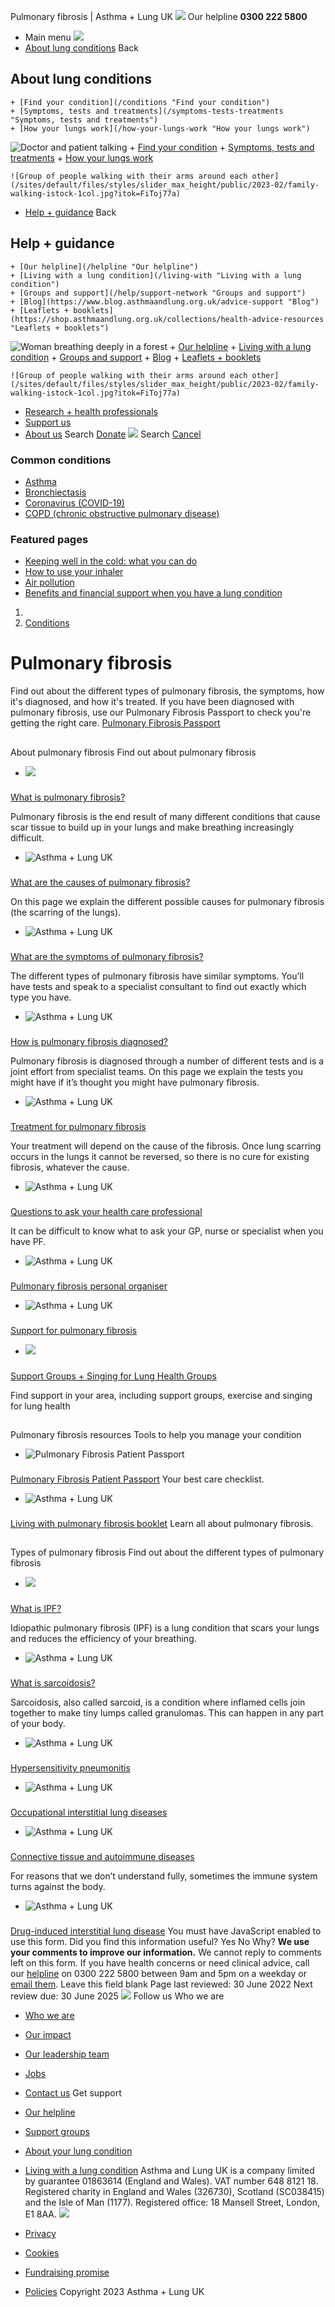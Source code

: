 
Pulmonary fibrosis | Asthma + Lung UK
 [![](/themes/custom/asthma-lung-uk/images/aluk-logo.png)](/ "Homepage")
 Our helpline **0300 222 5800**
* Main menu
![](/wingsuit/asthma-lung-uk/images/aluk-logo.png)
* [About lung conditions](#about "About lung conditions")
 Back
 
## About lung conditions
	+ [Find your condition](/conditions "Find your condition")
	+ [Symptoms, tests and treatments](/symptoms-tests-treatments "Symptoms, tests and treatments")
	+ [How your lungs work](/how-your-lungs-work "How your lungs work")
![Doctor and patient talking](/sites/default/files/styles/slider_max_height/public/2023-02/119589.jpg?itok=IfMKqhqJ)
	+ [Find your condition](/conditions)
	+ [Symptoms, tests and treatments](/symptoms-tests-treatments)
	+ [How your lungs work](/how-your-lungs-work)
	
	
	![Group of people walking with their arms around each other](/sites/default/files/styles/slider_max_height/public/2023-02/family-walking-istock-1col.jpg?itok=FiToj77a)
* [Help + guidance](#get-support "Help + guidance")
 Back
 
## Help + guidance
	+ [Our helpline](/helpline "Our helpline")
	+ [Living with a lung condition](/living-with "Living with a lung condition")
	+ [Groups and support](/help/support-network "Groups and support")
	+ [Blog](https://www.blog.asthmaandlung.org.uk/advice-support "Blog")
	+ [Leaflets + booklets](https://shop.asthmaandlung.org.uk/collections/health-advice-resources "Leaflets + booklets")
![Woman breathing deeply in a forest](/sites/default/files/styles/slider_max_height/public/2023-02/A%2BLUK%20Generic73.jpg?itok=IY-jWei3)
	+ [Our helpline](/helpline)
	+ [Living with a lung condition](/living-with)
	+ [Groups and support](/help/support-network)
	+ [Blog](https://www.blog.asthmaandlung.org.uk/advice-support)
	+ [Leaflets + booklets](https://shop.asthmaandlung.org.uk/collections/health-advice-resources "Leaflets and booklets about lung conditions")
	
	
	![Group of people walking with their arms around each other](/sites/default/files/styles/slider_max_height/public/2023-02/family-walking-istock-1col.jpg?itok=FiToj77a)
* [Research + health professionals](/research-health-professionals "Research + health professionals")
* [Support us](/support-us "Support us")
* [About us](/about-us "About us")
Search
[Donate](https://action.asthmaandlung.org.uk/page/99720/donate/1?ea_tracking_id=General_WebsiteALUK_Header_Regular "Donate") 
 [![](/themes/custom/asthma-lung-uk/images/aluk-logo.png)](/ "Homepage")
Search
[Cancel](#)
### Common conditions
* [Asthma](/conditions/asthma)
* [Bronchiectasis](/conditions/bronchiectasis)
* [Coronavirus (COVID-19)](/conditions/coronavirus)
* [COPD (chronic obstructive pulmonary disease)](/conditions/copd-chronic-obstructive-pulmonary-disease)
### Featured pages
* [Keeping well in the cold: what you can do](/living-with/cold-weather)
* [How to use your inhaler](/living-with/inhaler-videos)
* [Air pollution](/living-with/air-pollution)
* [Benefits and financial support when you have a lung condition](/living-with/benefits)
1. 
3. [Conditions](/conditions)
# Pulmonary fibrosis
Find out about the different types of pulmonary fibrosis, the symptoms, how it's diagnosed, and how it's treated. If you have been diagnosed with pulmonary fibrosis, use our Pulmonary Fibrosis Passport to check you're getting the right care.
[Pulmonary Fibrosis Passport](https://asthmalunguk.typeform.com/to/qnFMgezj?typeform-source=www.blf.org.uk "Pulmonary Fibrosis Passport") 
## 
 About pulmonary fibrosis
Find out about pulmonary fibrosis
* ![](/sites/default/files/styles/listing_image_mobile_x1/public/Colin%20sitting%20down%20smiling.jpg?h=9b087389&itok=u-ujOpjG)
### 
 [What is pulmonary fibrosis?](/conditions/pulmonary-fibrosis/what-pulmonary-fibrosis)
 
 Pulmonary fibrosis is the end result of many different conditions that cause scar tissue to build up in your lungs and make breathing increasingly difficult.
* ![Asthma + Lung UK](/sites/default/files/styles/listing_image_mobile_x1/public/2023-01/aluk_0.png?h=ec041e41&itok=cRRgMdwz)
### 
 [What are the causes of pulmonary fibrosis?](/conditions/pulmonary-fibrosis/what-are-causes-pulmonary-fibrosis)
 
 On this page we explain the different possible causes for pulmonary fibrosis (the scarring of the lungs).
* ![Asthma + Lung UK](/sites/default/files/styles/listing_image_mobile_x1/public/2023-01/aluk_0.png?h=ec041e41&itok=cRRgMdwz)
### 
 [What are the symptoms of pulmonary fibrosis?](/conditions/pulmonary-fibrosis/what-are-symptoms-pulmonary-fibrosis)
 
 The different types of pulmonary fibrosis have similar symptoms. You’ll have tests and speak to a specialist consultant to find out exactly which type you have.
* ![Asthma + Lung UK](/sites/default/files/styles/listing_image_mobile_x1/public/2023-01/aluk_0.png?h=ec041e41&itok=cRRgMdwz)
### 
 [How is pulmonary fibrosis diagnosed?](/conditions/pulmonary-fibrosis/how-pulmonary-fibrosis-diagnosed)
 
 Pulmonary fibrosis is diagnosed through a number of different tests and is a joint effort from specialist teams. On this page we explain the tests you might have if it’s thought you might have pulmonary fibrosis.
* ![Asthma + Lung UK](/sites/default/files/styles/listing_image_mobile_x1/public/2023-01/aluk_0.png?h=ec041e41&itok=cRRgMdwz)
### 
 [Treatment for pulmonary fibrosis](/conditions/pulmonary-fibrosis/treatment-pulmonary-fibrosis)
 
 Your treatment will depend on the cause of the fibrosis. Once lung scarring occurs in the lungs it cannot be reversed, so there is no cure for existing fibrosis, whatever the cause.
* ![Asthma + Lung UK](/sites/default/files/styles/listing_image_mobile_x1/public/2023-01/aluk_0.png?h=ec041e41&itok=cRRgMdwz)
### 
 [Questions to ask your health care professional](/conditions/pulmonary-fibrosis/questions-ask-your-health-care-professional)
 
 It can be difficult to know what to ask your GP, nurse or specialist when you have PF.
* ![Asthma + Lung UK](/sites/default/files/styles/listing_image_mobile_x1/public/2023-01/aluk_0.png?h=ec041e41&itok=cRRgMdwz)
### 
 [Pulmonary fibrosis personal organiser](/conditions/pulmonary-fibrosis/pulmonary-fibrosis-personal-organiser)
* ![Asthma + Lung UK](/sites/default/files/styles/listing_image_mobile_x1/public/2023-01/aluk_0.png?h=ec041e41&itok=cRRgMdwz)
### 
 [Support for pulmonary fibrosis](/conditions/pulmonary-fibrosis/support-pulmonary-fibrosis)
* ![](/sites/default/files/styles/listing_image_mobile_x1/public/supportgroup_web_banner_650x354.jpg?h=c4513615&itok=mUZvprmX)
### 
 [Support Groups + Singing for Lung Health Groups](/help/support-network)
 
 Find support in your area, including support groups, exercise and singing for lung health
## 
 Pulmonary fibrosis resources
Tools to help you manage your condition
* ![Pulmonary Fibrosis Patient Passport](/sites/default/files/styles/listing_image_mobile_x1/public/2023-02/Health%20Advice%20thumb%202%20copy.jpg?h=1b3cfd33&itok=L_ErA8cI)
### 
 [Pulmonary Fibrosis Patient Passport](https://asthmalunguk.typeform.com/to/qnFMgezj?typeform-source=www.blf.org.uk)
Your best care checklist.
* ![Asthma + Lung UK](/sites/default/files/styles/listing_image_mobile_x1/public/2023-01/aluk_0.png?h=ec041e41&itok=cRRgMdwz)
### 
 [Living with pulmonary fibrosis booklet](https://shop.asthmaandlung.org.uk/collections/health-advice-resources/products/ipf-and-other-interstitial-lung-diseases)
Learn all about pulmonary fibrosis.
## 
 Types of pulmonary fibrosis
Find out about the different types of pulmonary fibrosis
* ![](/sites/default/files/styles/listing_image_mobile_x1/public/Colin%20painting%20at%20home%20.jpg?h=9b087389&itok=qUtsIo5p)
### 
 [What is IPF?](/conditions/idiopathic-pulmonary-fibrosis-ipf/what-ipf)
 
 Idiopathic pulmonary&nbsp;fibrosis (IPF) is a lung condition that scars your lungs and reduces the efficiency of your breathing.
* ![Asthma + Lung UK](/sites/default/files/styles/listing_image_mobile_x1/public/2023-01/aluk_0.png?h=ec041e41&itok=cRRgMdwz)
### 
 [What is sarcoidosis?](/conditions/sarcoidosis/what-is-it)
 
 Sarcoidosis, also called sarcoid, is a condition where inflamed cells join together to make tiny lumps called granulomas. This can happen in any part of your body.
* ![Asthma + Lung UK](/sites/default/files/styles/listing_image_mobile_x1/public/2023-01/aluk_0.png?h=ec041e41&itok=cRRgMdwz)
### 
 [Hypersensitivity pneumonitis](/conditions/pulmonary-fibrosis/hypersensitivity-pneumonitis)
* ![Asthma + Lung UK](/sites/default/files/styles/listing_image_mobile_x1/public/2023-01/aluk_0.png?h=ec041e41&itok=cRRgMdwz)
### 
 [Occupational interstitial lung diseases](/conditions/pulmonary-fibrosis/occupational-interstitial-lung-diseases)
* ![Asthma + Lung UK](/sites/default/files/styles/listing_image_mobile_x1/public/2023-01/aluk_0.png?h=ec041e41&itok=cRRgMdwz)
### 
 [Connective tissue and autoimmune diseases](/conditions/pulmonary-fibrosis/connective-tissue-autoimmune-diseases)
 
 For reasons that we don’t understand fully, sometimes the immune system turns against the body.
* ![Asthma + Lung UK](/sites/default/files/styles/listing_image_mobile_x1/public/2023-01/aluk_0.png?h=ec041e41&itok=cRRgMdwz)
### 
 [Drug-induced interstitial lung disease](/conditions/pulmonary-fibrosis/drug-induced-interstitial-lung-disease)
You must have JavaScript enabled to use this form.
Did you find this information useful?
Yes
No
Why?
**We use your comments to improve our information.** We cannot reply to comments left on this form. If you have health concerns or need clinical advice, call our [helpline](/helpline) on 0300 222 5800 between 9am and 5pm on a weekday or [email them](/helpline).
Leave this field blank
Page last reviewed: 
30 June 2022
Next review due: 
30 June 2025
 [![](/sites/default/files/2023-01/footer-logo%20%281%29.png)](/ "Homepage")
Follow us
 Who we are
 
* [Who we are](/about-us/who-we-are)
* [Our impact](/about-us/our-impact)
* [Our leadership team](/about-us/our-leadership-team)
* [Jobs](/work-us)
* [Contact us](/about-us/contact-us)
 Get support
 
* [Our helpline](/helpline)
* [Support groups](/help/support-network)
* [About your lung condition](/conditions)
* [Living with a lung condition](/living-with)
Asthma and Lung UK is a company limited by guarantee 01863614 (England and Wales). VAT number 648 8121 18.
Registered charity in England and Wales (326730), Scotland (SC038415) and the Isle of Man (1177). Registered office: 18 Mansell Street, London, E1 8AA.
[![](/sites/default/files/2023-01/reg-logo%20%281%29.png)](https://www.fundraisingregulator.org.uk)
![]()
![]()
* [Privacy](/privacy-policy)
* [Cookies](/cookies-how-we-use-them)
* [Fundraising promise](/fundraising-promise)
* [Policies](/about-us/policies)
 Copyright 2023 Asthma + Lung UK
 
